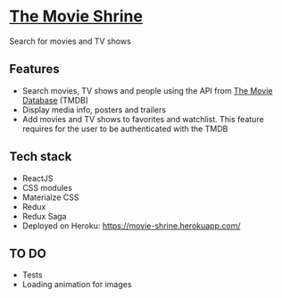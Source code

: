 # [The Movie Shrine](https://movie-shrine.herokuapp.com/)

Search for movies and TV shows

## Features

- Search movies, TV shows and people using the API from [The Movie Database](https://www.themoviedb.org/) (TMDB)
- Display media info, posters and trailers
- Add movies and TV shows to favorites and watchlist. This feature requires for the user to be authenticated with the TMDB

## Tech stack

- ReactJS
- CSS modules
- Materialze CSS
- Redux
- Redux Saga
- Deployed on Heroku: https://movie-shrine.herokuapp.com/

## TO DO

 - Tests
 - Loading animation for images
